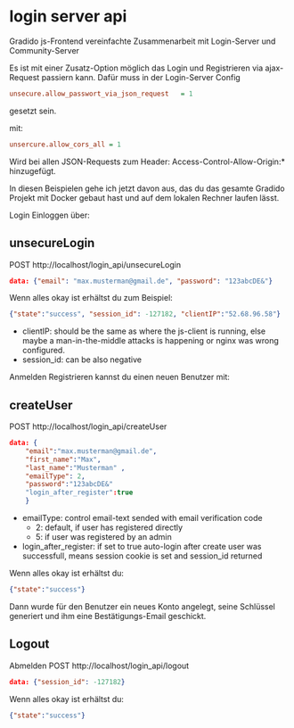 # login server api

Gradido js-Frontend vereinfachte Zusammenarbeit mit Login-Server und Community-Server

Es ist mit einer Zusatz-Option möglich das Login und Registrieren via ajax-Request passiern kann.
Dafür muss in der Login-Server Config 

```ini
unsecure.allow_passwort_via_json_request   = 1 
```

gesetzt sein. 

mit:
```ini
unsercure.allow_cors_all = 1
```
Wird bei allen JSON-Requests zum Header: Access-Control-Allow-Origin:* 
hinzugefügt. 

In diesen Beispielen gehe ich jetzt davon aus, das du das gesamte Gradido Projekt mit Docker gebaut hast und auf dem lokalen Rechner laufen lässt.

Login
Einloggen über: 


## unsecureLogin

POST http://localhost/login_api/unsecureLogin 
```json
data: {"email": "max.musterman@gmail.de", "password": "123abcDE&"}
```

Wenn alles okay ist erhältst du zum Beispiel:
```json
{"state":"success", "session_id": -127182, "clientIP":"52.68.96.58"}
```
- clientIP: should be the same as where the js-client is running, else maybe a man-in-the-middle attacks is happening or 
nginx was wrong configured.
- session_id: can be also negative

Anmelden
Registrieren kannst du einen neuen Benutzer mit: 


## createUser

POST http://localhost/login_api/createUser
```json
data: {
	"email":"max.musterman@gmail.de",
	"first_name":"Max",
	"last_name":"Musterman" ,
    "emailType": 2,
	"password":"123abcDE&"
	"login_after_register":true
	}
```

- emailType: control email-text sended with email verification code
  - 2: default, if user has registered directly
  - 5: if user was registered by an admin 
- login_after_register: if set to true auto-login after create user was successfull, means session cookie is set and session_id returned

Wenn alles okay ist erhältst du:
```json
{"state":"success"}
```

Dann wurde für den Benutzer ein neues Konto angelegt, seine Schlüssel generiert und ihm eine Bestätigungs-Email geschickt. 


## Logout

Abmelden
POST http://localhost/login_api/logout
```json
data: {"session_id": -127182}
```

Wenn alles okay ist erhältst du:
```json
{"state":"success"}
```